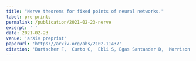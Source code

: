 ```yaml
---
title: "Nerve theorems for fixed points of neural networks."
label: pre-prints
permalink: /publication/2021-02-23-nerve
excerpt: ' '
date: 2021-02-23
venue: 'arXiv preprint'
paperurl: 'https://arxiv.org/abs/2102.11437'
citation: 'Burtscher F,  Curto C,  Ebli S, Egas Santander D,  Morrison K,  Patania A,  Sanderson N <i>arXiv preprint</i>. arXiv:2021.11437'
---
```

 
